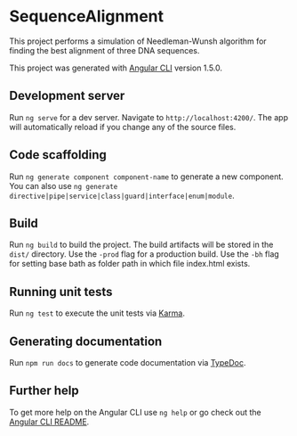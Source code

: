 # SequenceAlignment

This project performs a simulation of Needleman-Wunsh algorithm for finding the best alignment of three DNA sequences.

This project was generated with [Angular CLI](https://github.com/angular/angular-cli) version 1.5.0.

## Development server

Run `ng serve` for a dev server. Navigate to `http://localhost:4200/`. The app will automatically reload if you change any of the source files.

## Code scaffolding

Run `ng generate component component-name` to generate a new component. You can also use `ng generate directive|pipe|service|class|guard|interface|enum|module`.

## Build

Run `ng build` to build the project. The build artifacts will be stored in the `dist/` directory. Use the `-prod` flag for a production build.
Use the `-bh` flag for setting base bath as folder path in which file index.html exists.

## Running unit tests

Run `ng test` to execute the unit tests via [Karma](https://karma-runner.github.io).

## Generating documentation

Run `npm run docs` to generate code documentation via [TypeDoc](http://typedoc.org).

## Further help

To get more help on the Angular CLI use `ng help` or go check out the [Angular CLI README](https://github.com/angular/angular-cli/blob/master/README.md).
